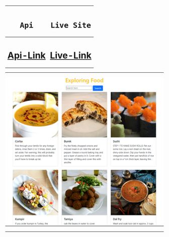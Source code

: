 <div align="center">
  
|<h1>**`Api`**</h1>|<h1>**`Live Site`**</h1>|
|:----:|:------:|
|<h1>**[Api-Link](https://www.themealdb.com/api/json/v1/1/search.php?s)**</h1>|<h1>**[Live-Link](https://ishrakabir.github.io/Meals-db/)**</h1>|

  ---
  <img src="./img.png" width="800px">
 <hr>
</div>


